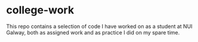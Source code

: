 # college-work
This repo contains a selection of code I have worked on as a student at NUI Galway, both as assigned work and as practice I did on my spare time.
